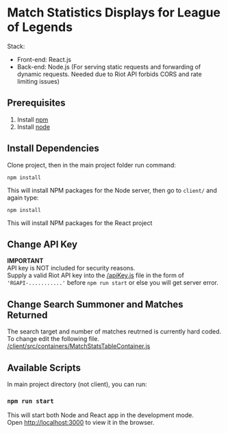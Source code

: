 # Match Statistics Displays for League of Legends
Stack:
- Front-end: React.js
- Back-end: Node.js (For serving static requests and forwarding of dynamic requests. Needed due to Riot API forbids CORS and rate limiting issues)

## Prerequisites
1.  Install [npm](https://www.npmjs.com/)
2.  Install [node](https://nodejs.org/en/)

## Install Dependencies
Clone project, then in the main project folder run command:
```
npm install
```
This will install NPM packages for the Node server, then go to `client/` and again type:
```
npm install
```
This will install NPM packages for the React project

## Change API Key
**IMPORTANT**<br> 
API key is NOT included for security reasons.  
Supply a valid Riot API key into the [/apiKey.js](apiKey.js#L1) file in the form of `'RGAPI-...........'` before `npm run start` or else you will get server error.

## Change Search Summoner and Matches Returned
The search target and number of matches reutrned is currently hard coded. To change edit the following file.<br>
[/client/src/containers/MatchStatsTableContainer.js](/client/src/containers/MatchStatsTableContainer.js#L8)

## Available Scripts

In main project directory (not client), you can run:

### `npm run start`

This will start both Node and React app in the development mode.<br>
Open [http://localhost:3000](http://localhost:3000) to view it in the browser.
